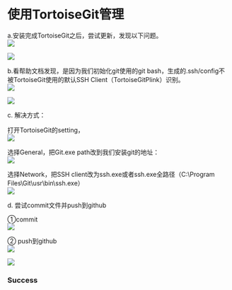 # 使用TortoiseGit管理
a.安装完成TortoiseGit之后，尝试更新，发现以下问题。  
![](pic/TortoiseGit/error1.png)

![](pic/TortoiseGit/error2.png)

b.看帮助文档发现，是因为我们初始化git使用的git bash，生成的.ssh/config不被TortoiseGit使用的默认SSH Client（TortoiseGitPlink）识别。  
![](pic/TortoiseGit/solve1.png)

![](pic/TortoiseGit/solve2.png)

c. 解决方式：

打开TortoiseGit的setting，  
![](pic/TortoiseGit/solve3.png)

选择General，把Git.exe path改到我们安装git的地址：  
![](pic/TortoiseGit/solve4.png)

选择Network，把SSH client改为ssh.exe或者ssh.exe全路径（C:\Program Files\Git\usr\bin\ssh.exe）  
![](pic/TortoiseGit/solve5.png)

d. 尝试commit文件并push到github

①commit  
![](pic/TortoiseGit/commit.png)

② push到github  
![](pic/TortoiseGit/push1.png)

![](pic/TortoiseGit/push2.png)



### Success

